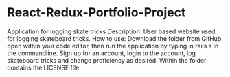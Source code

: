 # React-Redux-Portfolio-Project
Application for logging skate tricks
Description: User based website used for logging skateboard tricks. How to use: Download the folder from GitHub, open within your code editor, then run the application by typing in rails s in the commandline. Sign up for an account, login to the account, log skateboard tricks and change proficiency as desired. Within the folder contains the LICENSE file.